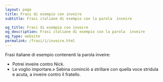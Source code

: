 ```yaml
---
layout: page
title: Frasi di esempio con inveire 
subtitle: Frasi italiane di esempio con la parola  inveire

og_title: Frasi di esempio con inveire 
og_description: Frasi italiane di esempio con la parola  inveire
og_type: website
permalink: /frasi/i/inveire.html
---
```


Frasi italiane di esempio contenenti la parola inveire:


- Potrei inveire contro Nick.
- Le voglio importare.» Sebina cominciò a strillare con quella voce stridula e acuta, a inveire contro il fratello.
